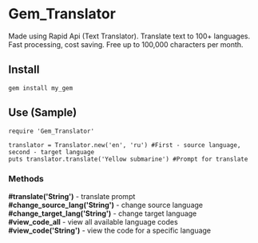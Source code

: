 # Gem_Translator
Made using Rapid Api (Text Translator).
Translate text to 100+ languages. Fast processing, cost saving. Free up to 100,000 characters per month.

## Install

```shell
gem install my_gem
```

## Use (Sample)
```shell
require 'Gem_Translator'

translator = Translator.new('en', 'ru') #First - source language, second - target language
puts translator.translate('Yellow submarine') #Prompt for translate
```

### Methods

**#translate('String')** - translate prompt \
**#change_source_lang('String')** -  change source language \
**#change_target_lang('String')** -  change target language \
**#view_code_all** - view all available language codes \
**#view_code('String')** - view the code for a specific language